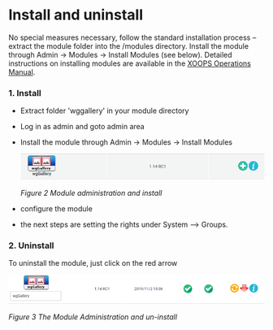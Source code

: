 # Install and uninstall

No special measures necessary, follow the standard installation process – extract the module folder into the /modules directory. Install the module through Admin -&gt; Modules -&gt; Install Modules \(see below\). Detailed instructions on installing modules are available in the [XOOPS Operations Manual](http://goo.gl/adT2i).

### 1. Install

* Extract folder 'wggallery' in your module directory
* Log in as admin and goto admin area
* Install the module through Admin -&gt; Modules -&gt; Install Modules

  ![](../.gitbook/assets/install.png)

  _Figure 2 Module administration and install_

* configure the module
* the next steps are setting the rights under System --&gt; Groups.

### 2. Uninstall

To uninstall the module, just click on the red arrow  
 
![](../.gitbook/assets/uninstall.png)

_Figure 3 The Module Administration and un-install_